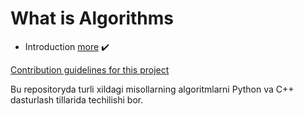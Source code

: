 # What is Algorithms
- Introduction  [more](https://www.geeksforgeeks.org/introduction-to-algorithms/) :heavy_check_mark:

[Contribution guidelines for this project](docs/CONTRIBUTING.md)

Bu repositoryda turli xildagi misollarning  algoritmlarni Python va C++ dasturlash tillarida techilishi bor.
